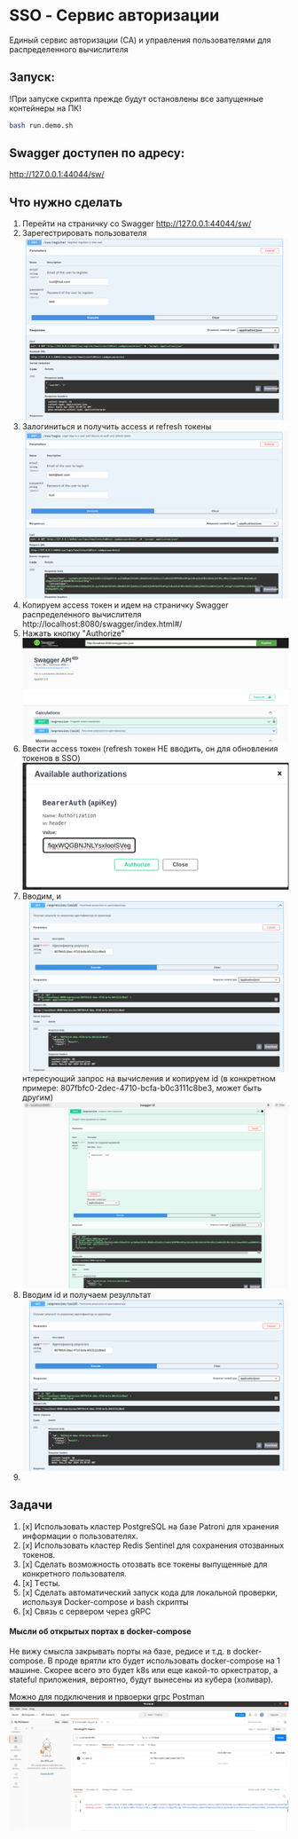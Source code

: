 # SSO  - Сервис авторизации

Единый сервис авторизации (СА) и управления пользователями для распределенного вычислителя


## Запуск:

!При запуске скрипта прежде будут остановлены все запущенные контейнеры на ПК!  

```bash
bash run.demo.sh 
```

## Swagger доступен по адресу:
http://127.0.0.1:44044/sw/

## Что нужно сделать 
1. Перейти на страничку со Swagger  http://127.0.0.1:44044/sw/
2. Зарегестрировать пользователя 
![reg.png](docs%2Freg.png)
3. Залогиниться и получить access и refresh токены
![login.png](docs%2Flogin.png)
4. Копируем access токен и идем на страничку Swagger распределенного вычислителя http://localhost:8080/swagger/index.html#/
5. Нажать кнопку "Authorize"
![authorize.png](docs%2Fauthorize.png)
6. Ввести access токен  (refresh токен НЕ вводить, он для обновления токенов в SSO)
![access.png](docs%2Faccess.png)
7. Вводим, и![result.png](docs%2Fresult.png)нтересующий запрос на вычисления и копируем id (в конкретном примере: 807fbfc0-2dec-4710-bcfa-b0c3111c8be3, может быть другим)
![calculate.png](docs%2Fcalculate.png)
8. Вводим id и получаем резулльтат 
![result.png](docs%2Fresult.png)
9. 

## Задачи 
1. [x] Использовать кластер PostgreSQL на базе Patroni для хранения информации о пользователях.
2. [x] Использовать кластер Redis Sentinel для сохранения отозванных токенов.
3. [x] Сделать возможность отозвать все токены выпущенные для конкретного пользователя.
4. [x] Tесты.
5. [x] Сделать автоматический запуск кода для локальной проверки, используя Docker-compose и bash скрипты
6. [x] Связь с сервером через gRPC





#### Мысли об открытых портах в docker-compose
Не вижу смысла закрывать порты на базе, редисе и т.д. в docker-compose.
В проде врятли кто будет использовать docker-compose на 1 машине. Скорее всего 
это будет k8s или еще какой-то оркестратор, а stateful приложения, вероятно, будут
вынесены из кубера (холивар). 

Можно для подключения и првоерки grpc  Postman
![postman.png](docs%2Fpostman.png)
